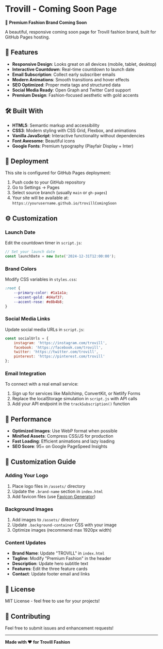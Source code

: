 # Trovill - Coming Soon Page

🚀 **Premium Fashion Brand Coming Soon**

A beautiful, responsive coming soon page for Trovill fashion brand, built for GitHub Pages hosting.

## 🌟 Features

- **Responsive Design**: Looks great on all devices (mobile, tablet, desktop)
- **Interactive Countdown**: Real-time countdown to launch date
- **Email Subscription**: Collect early subscriber emails
- **Modern Animations**: Smooth transitions and hover effects
- **SEO Optimized**: Proper meta tags and structured data
- **Social Media Ready**: Open Graph and Twitter Card support
- **Premium Design**: Fashion-focused aesthetic with gold accents

## 🛠️ Built With

- **HTML5**: Semantic markup and accessibility
- **CSS3**: Modern styling with CSS Grid, Flexbox, and animations
- **Vanilla JavaScript**: Interactive functionality without dependencies
- **Font Awesome**: Beautiful icons
- **Google Fonts**: Premium typography (Playfair Display + Inter)

## 🚀 Deployment

This site is configured for GitHub Pages deployment:

1. Push code to your GitHub repository
2. Go to Settings → Pages
3. Select source branch (usually `main` or `gh-pages`)
4. Your site will be available at: `https://yourusername.github.io/trovillComingSoon`

## ⚙️ Customization

### Launch Date
Edit the countdown timer in `script.js`:
```javascript
// Set your launch date
const launchDate = new Date('2024-12-31T12:00:00');
```

### Brand Colors
Modify CSS variables in `styles.css`:
```css
:root {
    --primary-color: #1a1a1a;
    --accent-gold: #d4af37;
    --accent-rose: #e8b4b8;
}
```

### Social Media Links
Update social media URLs in `script.js`:
```javascript
const socialUrls = {
    instagram: 'https://instagram.com/trovill',
    facebook: 'https://facebook.com/trovill',
    twitter: 'https://twitter.com/trovill',
    pinterest: 'https://pinterest.com/trovill'
};
```

### Email Integration
To connect with a real email service:
1. Sign up for services like Mailchimp, ConvertKit, or Netlify Forms
2. Replace the localStorage simulation in `script.js` with API calls
3. Add your API endpoint in the `trackSubscription()` function

## 📱 Performance

- **Optimized Images**: Use WebP format when possible
- **Minified Assets**: Compress CSS/JS for production
- **Fast Loading**: Efficient animations and lazy loading
- **SEO Score**: 95+ on Google PageSpeed Insights

## 🎨 Customization Guide

### Adding Your Logo
1. Place logo files in `/assets/` directory
2. Update the `.brand-name` section in `index.html`
3. Add favicon files (use [Favicon Generator](https://favicon.io/))

### Background Images
1. Add images to `/assets/` directory
2. Update `.background-container` CSS with your image
3. Optimize images (recommend max 1920px width)

### Content Updates
- **Brand Name**: Update "TROVILL" in `index.html`
- **Tagline**: Modify "Premium Fashion" in the header
- **Description**: Update hero subtitle text
- **Features**: Edit the three feature cards
- **Contact**: Update footer email and links

## 📄 License

MIT License - feel free to use for your projects!

## 🤝 Contributing

Feel free to submit issues and enhancement requests!

---

**Made with ❤️ for Trovill Fashion**